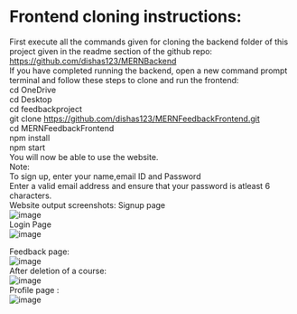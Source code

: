 # Frontend cloning instructions: <br>
First execute all the commands given for cloning the backend folder of this project given in the readme section of the github repo: https://github.com/dishas123/MERNBackend <br>
If you have completed running the backend, open a new command prompt terminal and follow these steps to clone and run the frontend: <br>
cd OneDrive <br>
cd Desktop <br>
cd feedbackproject <br>
git clone https://github.com/dishas123/MERNFeedbackFrontend.git <br>
cd MERNFeedbackFrontend <br>
npm install <br>
npm start <br>
You will now be able to use the website. <br>
Note: <br>
To sign up, enter your name,email ID and Password<br>
Enter a valid email address and ensure that your password is atleast 6 characters.<br>
Website output screenshots:
Signup page<br>
![image](https://github.com/user-attachments/assets/b6265650-8cab-4834-b83b-8d5dc8274673)  <br>
Login Page <br>
![image](https://github.com/user-attachments/assets/a778584f-92fc-428e-8452-b22a349951c1)

Feedback page: <br>
![image](https://github.com/user-attachments/assets/7cf169d4-1897-4150-839b-f34c07d44216)  <br>
After deletion of a course: <br>
![image](https://github.com/user-attachments/assets/bd059ae6-7320-4663-89d8-f533f429c3bd) <br>
Profile page : <br>
![image](https://github.com/user-attachments/assets/bfa72a0f-6d4c-4dbf-9488-767a10c1fe6b)







